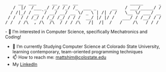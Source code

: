 <pre>
     __  ___      __  __  __                    _____      __    _                          __
   /  |/  /___ _/ /_/ /_/ /_  ___ _      __   / ___/_____/ /_  (_)___ ___  ____ ___  ___  / /
  / /|_/ / __ `/ __/ __/ __ \/ _ \ | /| / /   \__ \/ ___/ __ \/ / __ `__ \/ __ `__ \/ _ \/ / 
 / /  / / /_/ / /_/ /_/ / / /  __/ |/ |/ /   ___/ / /__/ / / / / / / / / / / / / / /  __/ /  
/_/  /_/\__,_/\__/\__/_/ /_/\___/|__/|__/   /____/\___/_/ /_/_/_/ /_/ /_/_/ /_/ /_/\___/_/   
</pre>- 👀 I’m interested in Computer Science, specifically Mechatronics and Coding!
- 🌱 I’m currently Studying Computer Science at Colorado State University, learning contemporary, team-oriented programming techniques
- 📫 How to reach me: mattshim@colostate.edu
- My [LinkedIn](linkedin.com/in/mrschimmel/)
